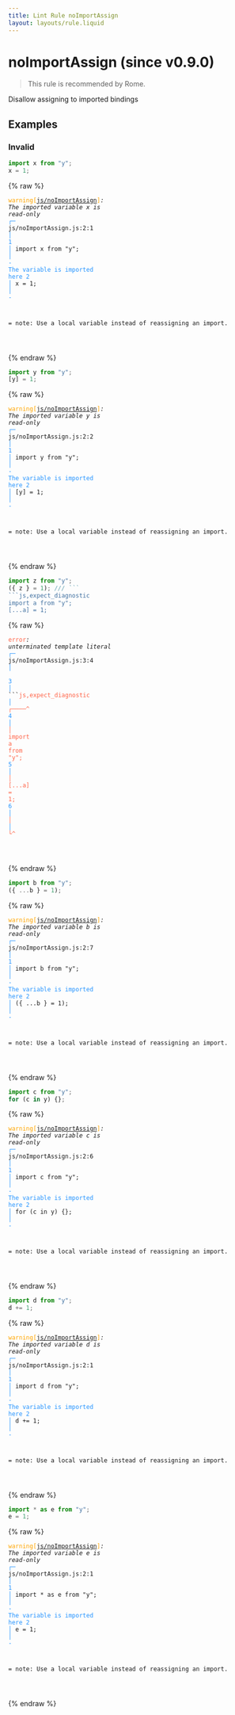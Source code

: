 ```yaml
---
title: Lint Rule noImportAssign
layout: layouts/rule.liquid
---
```


# noImportAssign (since v0.9.0)

> This rule is recommended by Rome.

Disallow assigning to imported bindings

## Examples

### Invalid

```jsx
import x from "y";
x = 1;
```

{% raw %}<pre class="language-text"><code class="language-text"><span style="color: Orange;">warning</span><span style="color: Orange;">[</span><span style="color: Orange;"><a href="https://rome.tools/docs/lint/rules/noImportAssign/">js/noImportAssign</a></span><span style="color: Orange;">]</span><em>: </em><em>The imported variable </em><em><em>x</em></em><em> is read-only</em>
  <span style="color: rgb(38, 148, 255);">┌</span><span style="color: rgb(38, 148, 255);">─</span> js/noImportAssign.js:2:1
  <span style="color: rgb(38, 148, 255);">│</span>
<span style="color: rgb(38, 148, 255);">1</span> <span style="color: rgb(38, 148, 255);">│</span> import x from &quot;y&quot;;
  <span style="color: rgb(38, 148, 255);">│</span>        <span style="color: rgb(38, 148, 255);">-</span> <span style="color: rgb(38, 148, 255);">The variable is imported here</span>
<span style="color: rgb(38, 148, 255);">2</span> <span style="color: rgb(38, 148, 255);">│</span> x = 1;
  <span style="color: rgb(38, 148, 255);">│</span> <span style="color: rgb(38, 148, 255);">-</span>

=  note: Use a local variable instead of reassigning an import.

</code></pre>{% endraw %}

```jsx
import y from "y";
[y] = 1;
```

{% raw %}<pre class="language-text"><code class="language-text"><span style="color: Orange;">warning</span><span style="color: Orange;">[</span><span style="color: Orange;"><a href="https://rome.tools/docs/lint/rules/noImportAssign/">js/noImportAssign</a></span><span style="color: Orange;">]</span><em>: </em><em>The imported variable </em><em><em>y</em></em><em> is read-only</em>
  <span style="color: rgb(38, 148, 255);">┌</span><span style="color: rgb(38, 148, 255);">─</span> js/noImportAssign.js:2:2
  <span style="color: rgb(38, 148, 255);">│</span>
<span style="color: rgb(38, 148, 255);">1</span> <span style="color: rgb(38, 148, 255);">│</span> import y from &quot;y&quot;;
  <span style="color: rgb(38, 148, 255);">│</span>        <span style="color: rgb(38, 148, 255);">-</span> <span style="color: rgb(38, 148, 255);">The variable is imported here</span>
<span style="color: rgb(38, 148, 255);">2</span> <span style="color: rgb(38, 148, 255);">│</span> [y] = 1;
  <span style="color: rgb(38, 148, 255);">│</span>  <span style="color: rgb(38, 148, 255);">-</span>

=  note: Use a local variable instead of reassigning an import.

</code></pre>{% endraw %}

```jsx
import z from "y";
({ z } = 1); /// ```
```js,expect_diagnostic
import a from "y";
[...a] = 1;
```

{% raw %}<pre class="language-text"><code class="language-text"><span style="color: Tomato;">error</span><em>: </em><em>unterminated template literal</em>
  <span style="color: rgb(38, 148, 255);">┌</span><span style="color: rgb(38, 148, 255);">─</span> js/noImportAssign.js:3:4
  <span style="color: rgb(38, 148, 255);">│</span>  
<span style="color: rgb(38, 148, 255);">3</span> <span style="color: rgb(38, 148, 255);">│</span>   ```<span style="color: Tomato;">j</span><span style="color: Tomato;">s</span><span style="color: Tomato;">,</span><span style="color: Tomato;">e</span><span style="color: Tomato;">x</span><span style="color: Tomato;">p</span><span style="color: Tomato;">e</span><span style="color: Tomato;">c</span><span style="color: Tomato;">t</span><span style="color: Tomato;">_</span><span style="color: Tomato;">d</span><span style="color: Tomato;">i</span><span style="color: Tomato;">a</span><span style="color: Tomato;">g</span><span style="color: Tomato;">n</span><span style="color: Tomato;">o</span><span style="color: Tomato;">s</span><span style="color: Tomato;">t</span><span style="color: Tomato;">i</span><span style="color: Tomato;">c</span>
  <span style="color: rgb(38, 148, 255);">│</span> <span style="color: Tomato;">┌</span><span style="color: Tomato;">─</span><span style="color: Tomato;">─</span><span style="color: Tomato;">─</span><span style="color: Tomato;">─</span><span style="color: Tomato;">^</span>
<span style="color: rgb(38, 148, 255);">4</span> <span style="color: rgb(38, 148, 255);">│</span> <span style="color: Tomato;">│</span> <span style="color: Tomato;">i</span><span style="color: Tomato;">m</span><span style="color: Tomato;">p</span><span style="color: Tomato;">o</span><span style="color: Tomato;">r</span><span style="color: Tomato;">t</span><span style="color: Tomato;"> </span><span style="color: Tomato;">a</span><span style="color: Tomato;"> </span><span style="color: Tomato;">f</span><span style="color: Tomato;">r</span><span style="color: Tomato;">o</span><span style="color: Tomato;">m</span><span style="color: Tomato;"> </span><span style="color: Tomato;">&quot;</span><span style="color: Tomato;">y</span><span style="color: Tomato;">&quot;</span><span style="color: Tomato;">;</span>
<span style="color: rgb(38, 148, 255);">5</span> <span style="color: rgb(38, 148, 255);">│</span> <span style="color: Tomato;">│</span> <span style="color: Tomato;">[</span><span style="color: Tomato;">.</span><span style="color: Tomato;">.</span><span style="color: Tomato;">.</span><span style="color: Tomato;">a</span><span style="color: Tomato;">]</span><span style="color: Tomato;"> </span><span style="color: Tomato;">=</span><span style="color: Tomato;"> </span><span style="color: Tomato;">1</span><span style="color: Tomato;">;</span>
<span style="color: rgb(38, 148, 255);">6</span> <span style="color: rgb(38, 148, 255);">│</span> <span style="color: Tomato;">│</span> 
  <span style="color: rgb(38, 148, 255);">│</span> <span style="color: Tomato;">└</span><span style="color: Tomato;">^</span>

</code></pre>{% endraw %}

```jsx
import b from "y";
({ ...b } = 1);
```

{% raw %}<pre class="language-text"><code class="language-text"><span style="color: Orange;">warning</span><span style="color: Orange;">[</span><span style="color: Orange;"><a href="https://rome.tools/docs/lint/rules/noImportAssign/">js/noImportAssign</a></span><span style="color: Orange;">]</span><em>: </em><em>The imported variable </em><em><em>b</em></em><em> is read-only</em>
  <span style="color: rgb(38, 148, 255);">┌</span><span style="color: rgb(38, 148, 255);">─</span> js/noImportAssign.js:2:7
  <span style="color: rgb(38, 148, 255);">│</span>
<span style="color: rgb(38, 148, 255);">1</span> <span style="color: rgb(38, 148, 255);">│</span> import b from &quot;y&quot;;
  <span style="color: rgb(38, 148, 255);">│</span>        <span style="color: rgb(38, 148, 255);">-</span> <span style="color: rgb(38, 148, 255);">The variable is imported here</span>
<span style="color: rgb(38, 148, 255);">2</span> <span style="color: rgb(38, 148, 255);">│</span> ({ ...b } = 1);
  <span style="color: rgb(38, 148, 255);">│</span>       <span style="color: rgb(38, 148, 255);">-</span>

=  note: Use a local variable instead of reassigning an import.

</code></pre>{% endraw %}

```jsx
import c from "y";
for (c in y) {};
```

{% raw %}<pre class="language-text"><code class="language-text"><span style="color: Orange;">warning</span><span style="color: Orange;">[</span><span style="color: Orange;"><a href="https://rome.tools/docs/lint/rules/noImportAssign/">js/noImportAssign</a></span><span style="color: Orange;">]</span><em>: </em><em>The imported variable </em><em><em>c</em></em><em> is read-only</em>
  <span style="color: rgb(38, 148, 255);">┌</span><span style="color: rgb(38, 148, 255);">─</span> js/noImportAssign.js:2:6
  <span style="color: rgb(38, 148, 255);">│</span>
<span style="color: rgb(38, 148, 255);">1</span> <span style="color: rgb(38, 148, 255);">│</span> import c from &quot;y&quot;;
  <span style="color: rgb(38, 148, 255);">│</span>        <span style="color: rgb(38, 148, 255);">-</span> <span style="color: rgb(38, 148, 255);">The variable is imported here</span>
<span style="color: rgb(38, 148, 255);">2</span> <span style="color: rgb(38, 148, 255);">│</span> for (c in y) {};
  <span style="color: rgb(38, 148, 255);">│</span>      <span style="color: rgb(38, 148, 255);">-</span>

=  note: Use a local variable instead of reassigning an import.

</code></pre>{% endraw %}

```jsx
import d from "y";
d += 1;
```

{% raw %}<pre class="language-text"><code class="language-text"><span style="color: Orange;">warning</span><span style="color: Orange;">[</span><span style="color: Orange;"><a href="https://rome.tools/docs/lint/rules/noImportAssign/">js/noImportAssign</a></span><span style="color: Orange;">]</span><em>: </em><em>The imported variable </em><em><em>d</em></em><em> is read-only</em>
  <span style="color: rgb(38, 148, 255);">┌</span><span style="color: rgb(38, 148, 255);">─</span> js/noImportAssign.js:2:1
  <span style="color: rgb(38, 148, 255);">│</span>
<span style="color: rgb(38, 148, 255);">1</span> <span style="color: rgb(38, 148, 255);">│</span> import d from &quot;y&quot;;
  <span style="color: rgb(38, 148, 255);">│</span>        <span style="color: rgb(38, 148, 255);">-</span> <span style="color: rgb(38, 148, 255);">The variable is imported here</span>
<span style="color: rgb(38, 148, 255);">2</span> <span style="color: rgb(38, 148, 255);">│</span> d += 1;
  <span style="color: rgb(38, 148, 255);">│</span> <span style="color: rgb(38, 148, 255);">-</span>

=  note: Use a local variable instead of reassigning an import.

</code></pre>{% endraw %}

```jsx
import * as e from "y";
e = 1;
```

{% raw %}<pre class="language-text"><code class="language-text"><span style="color: Orange;">warning</span><span style="color: Orange;">[</span><span style="color: Orange;"><a href="https://rome.tools/docs/lint/rules/noImportAssign/">js/noImportAssign</a></span><span style="color: Orange;">]</span><em>: </em><em>The imported variable </em><em><em>e</em></em><em> is read-only</em>
  <span style="color: rgb(38, 148, 255);">┌</span><span style="color: rgb(38, 148, 255);">─</span> js/noImportAssign.js:2:1
  <span style="color: rgb(38, 148, 255);">│</span>
<span style="color: rgb(38, 148, 255);">1</span> <span style="color: rgb(38, 148, 255);">│</span> import * as e from &quot;y&quot;;
  <span style="color: rgb(38, 148, 255);">│</span>             <span style="color: rgb(38, 148, 255);">-</span> <span style="color: rgb(38, 148, 255);">The variable is imported here</span>
<span style="color: rgb(38, 148, 255);">2</span> <span style="color: rgb(38, 148, 255);">│</span> e = 1;
  <span style="color: rgb(38, 148, 255);">│</span> <span style="color: rgb(38, 148, 255);">-</span>

=  note: Use a local variable instead of reassigning an import.

</code></pre>{% endraw %}

